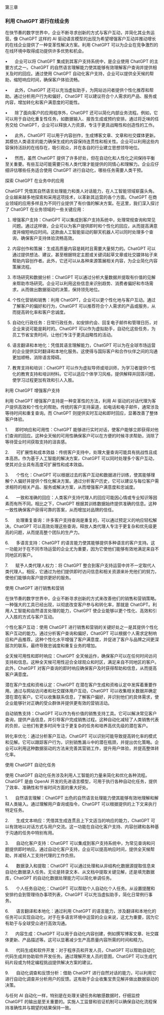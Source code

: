 第三章

### 利用 ChatGPT 进行在线业务

在快节奏的数字世界中，企业不断寻求创新的方式与客户互动，并简化其业务运营。像 ChatGPT 这样的 AI 驱动语言模型的出现为希望增强客户互动并推动增长的在线企业提供了一种变革性解决方案。利用 ChatGPT 可以为企业在竞争激烈的在线环境中取得成功提供许多优势和机会。

•      企业可以将 ChatGPT 集成到其客户支持系统中，是企业使用 ChatGPT 的主要方式之一。ChatGPT 的自然语言理解能力使其能够有效理解客户查询并提供相关及时的回应。通过使用 ChatGPT 自动化客户支持，企业可以提供全天候的帮助，缩短响应时间，确保客户体验流畅。

•      此外，ChatGPT 还可以充当虚拟助手，为网站访问者提供个性化推荐和帮助。通过分析用户行为和偏好，ChatGPT 可以建议符合个人需求的产品、服务或内容，增加转化和客户满意度的可能性。

•      除了面向客户的应用程序外，ChatGPT 还可以简化内部业务流程。例如，它可以用于自动化重复性任务，如数据输入、报告生成或预约安排。通过将乏味的任务交给 ChatGPT，企业可以释放人力资源，专注于更具战略性和创造性的工作。

•      此外，ChatGPT 可以用于内容创作，生成博客文章、文章和社交媒体更新。其模仿人类语言的能力确保生成的内容保持连贯性和相关性。企业可以利用这些内容保持活跃的在线存在，吸引观众，并在各自的行业建立思想领导地位。

•      然而，虽然 ChatGPT 提供了许多好处，但在自动化和人性化之间保持平衡至关重要。有些互动可能需要只有人类代理才能提供的同情心和理解力。企业应仔细评估哪些任务适合使用 ChatGPT 进行自动化，哪些任务需要人类干预。

探索 ChatGPT 在业务中的应用

ChatGPT 凭借其自然语言处理能力和类人对话能力，在人工智能领域崭露头角。企业越来越多地探索和采用这项技术，以革新其运营的各个方面。ChatGPT 在商业领域的应用多样且为不同行业提供了有价值的解决方案。在这里，我们深入探讨了 ChatGPT 在业务领域的一些关键应用：

1. 增强客户支持：ChatGPT 可以集成到客户支持系统中，处理常规查询和常见问题。通过这样做，企业可以为客户提供即时和个性化的回应，从而提高满意度并缩短响应时间。这款由人工智能驱动的聊天机器人可以同时处理多个查询，确保客户支持体验流畅高效。

2. 内容创作和策展：生成高质量内容是耗时且需要大量努力的。ChatGPT 可以通过提供想法、建议，甚至根据特定主题或关键词起草文章或社交媒体帖子来帮助内容创作者。此外，它还可以从各种来源策展相关内容，为企业简化内容策展流程。

3. 市场研究和数据分析：ChatGPT 可以通过分析大量数据并提取有价值的见解来帮助市场研究。企业可以利用这些信息来识别趋势、消费者偏好和市场需求，从而做出数据驱动的决策，保持领先地位。

4. 个性化营销和销售：利用 ChatGPT，企业可以更个性化地与客户互动。通过了解客户的偏好和行为，ChatGPT 可以推荐符合个人需求的产品或服务，从而提高转化率和客户忠诚度。

5. 自动化行政任务：日常行政任务，如安排约会、回复电子邮件和管理日历，对企业来说可能是耗时的。ChatGPT 可以作为虚拟助手，自动化这些任务，为员工节省宝贵时间，让他们专注于更具战略性的活动。

6. 语言翻译和本地化：凭借其语言理解能力，ChatGPT 可以为在全球市场运营的企业提供实时翻译和本地化服务。这使得与国际客户和合作伙伴之间的沟通更加顺畅，消除语言障碍。

7. 教育支持和培训：ChatGPT 可以作为虚拟导师或培训师，为学习者提供个性化的教育支持和培训材料。它可以适应个体学习风格，提供解释并回答问题，使学习过程更加有效和引人入胜。

利用 ChatGPT 增强客户支持

利用 ChatGPT 增强客户支持是一种变革性的方法，利用 AI 驱动的对话代理为客户提供高效和个性化的帮助。传统的客户支持渠道，如电话和电子邮件，通常涉及等待时间和重复查询。而 ChatGPT 则提供实时互动和即时回应，显著改善了整体客户体验。

1.      即时响应和可用性：ChatGPT 能够进行实时对话，使客户能够立即获得对他们查询的回应。这种全天候的可用性确保客户可以在方便的时候寻求帮助，消除了等待营业时间获取支持的沮丧感。

2.      可扩展性和成本效益：传统客户支持中，处理大量查询可能具有挑战性且成本高昂。作为基于人工智能的解决方案，ChatGPT 可以同时处理多个客户互动，使其对企业具有高度可扩展性和成本效益。

3.      个性化：ChatGPT 可以根据过去的客户互动和数据进行训练，使其能够理解个人偏好并提供个性化解决方案。通过分析客户历史，它可以建议与每位客户需求相符的相关产品、服务或解决方案，从而增强客户满意度和忠诚度。

4.      一致和准确的回应：人类客户支持代理人的回应可能因心情或专业知识等因素而有所不同。相比之下，ChatGPT 根据其训练数据始终提供准确的信息。这种一致性确保客户获得可靠的答案，从而增加对品牌的信任。

5.      处理重复查询：许多客户支持查询是重复的，可以通过预定义的响应轻松解决。ChatGPT 可以高效处理这些查询，释放人类代理人专注于更复杂和优先级更高的问题，从而提高整个团队的生产力。

6.      多语言支持：ChatGPT 的语言能力使其能够提供多种语言的客户支持。这一功能对于在不同市场运营的企业尤为重要，因为它使他们能够有效地满足来自不同地区的客户。

7.      赋予人类代理人权力：将 ChatGPT 整合到客户支持运营中并不一定取代人类代理人。相反，它通过为他们提供即时访问信息和相关资源来补充他们的努力，使他们能够向客户提供更好的服务。

使用 ChatGPT 进行销售和营销

在快节奏的数字世界中，企业不断寻求创新的方式来改善他们的销售和营销策略。一种强大的工具已经出现，以彻底改变客户参与和转化率，那就是 ChatGPT。利用人工智能和自然语言处理的能力，ChatGPT 使企业能够以更个性化、高效和引人入胜的方式与客户互动。

个性化客户互动：使用 ChatGPT 进行销售和营销的关键好处之一是其提供个性化客户互动的能力。通过分析客户查询和偏好，ChatGPT 可以根据个人需求定制响应和产品推荐。这种个性化水平增强了客户满意度，并促进了客户与品牌之间更深层次的联系，最终导致忠诚度和重复业务的增加。

全天候可用性和即时响应：ChatGPT 全天候运作，确保客户可以在任何时间访问支持和信息。这种全天候可用性迎合全球观众和时区，满足来自不同地区的客户。此外，ChatGPT 对客户查询的即时响应确保客户及时获得帮助和信息，从而提高客户满意度。

潜在客户生成和资格认定：ChatGPT 在潜在客户生成和资格认定中发挥着重要作用。通过与网站访问者和社交媒体用户互动，ChatGPT 可以收集相关数据并确定潜在潜在客户。它可以收集联系信息，了解客户偏好，并识别他们的具体需求，使企业能够针对正确的受众群体并提供更有效的营销活动。

自动销售支持：ChatGPT 可以作为有价值的销售支持工具。它可以解决常见客户查询，提供产品信息，并引导客户完成销售过程。这种自动化减轻了人类销售代表的负担，让他们有更多时间专注于更复杂的任务和培养高优先级的潜在客户。

转化率优化：通过分析客户互动，ChatGPT 可以识别可能导致提高转化率的模式和见解。它可以跟踪客户行为，识别销售漏斗中的潜在瓶颈，并提出优化策略。企业可以利用这种数据驱动的方法来完善其营销工作，提升用户体验，并提高整体转化率。

使用 ChatGPT 自动化任务

使用 ChatGPT 自动化任务涉及利用人工智能的力量来简化和优化各种流程。ChatGPT 是由 OpenAI 开发的先进语言模型，可用于执行各种自动化任务，提供了效率、准确性和节省时间方面的重大好处。

1.      自然语言理解：ChatGPT 出色的自然语言处理能力使其能够有效地理解和解释人类输入。通过理解用户查询或指令，ChatGPT 可以根据提供的上下文来执行特定任务。

2.      生成文本响应：凭借其生成连贯且上下文适当的响应的能力，ChatGPT 可以有效地以对话方式与用户交流。这一功能在自动化客户支持、内容创建和各种基于沟通的任务中特别有用。

3.      自动化客户支持：ChatGPT 可以集成到客户支持系统中，为常见查询和问题提供即时响应。通过自动化客户支持，企业可以提高响应时间，提供全天候帮助，并减轻人工支持代理的工作负担。

4.      数据录入和提取：ChatGPT 可以通过处理和从非结构化数据源提取信息来自动化数据录入任务。无论是转录文本、从文档中提取关键见解，还是填充数据库，ChatGPT 的自动化数据处理能力可以简化单调任务。

5.      个人任务自动化：ChatGPT 可以帮助个人自动化个人任务。从设置提醒和安排约会到管理待办事项列表，ChatGPT 可以充当虚拟助手，简化日常例行事务。

6.      语言翻译和本地化：通过利用 ChatGPT 的语言能力，涉及翻译和本地化的任务可以实现自动化。对于在多语言环境中运营的企业来说，这尤为重要，因为它有助于与全球受众进行高效沟通。

7.      内容生成：ChatGPT 可以用于自动化内容创建，例如撰写博客文章、社交媒体更新、产品描述等。这可以显著减少生产高质量内容所需的时间和精力。

8.      代码生成和软件开发：对于程序员和开发人员，ChatGPT 可以帮助自动化代码生成并协助软件开发任务。通过理解开发人员的意图，ChatGPT 可以生成代码片段或为特定编程挑战提供解决方案的建议。

9.      自动化调查和反馈分析：借助 ChatGPT 进行自然对话的能力，可以利用它进行自动化调查并分析用户的反馈。这有助于企业收集宝贵见解并做出数据驱动的决策。

与任何 AI 自动化一样，特别是在处理关键任务和敏感数据时，仔细监控 ChatGPT 的输出是至关重要的。实施人工监督和验证机制可以确保自动化流程保持准确性并与期望的结果保持一致。

